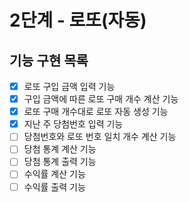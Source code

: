 # 2단계 - 로또(자동)

## 기능 구현 목록
* [X] 로또 구입 금액 입력 기능
* [X] 구입 금액에 따른 로또 구매 개수 계산 기능
* [X] 로또 구매 개수대로 로또 자동 생성 기능
* [X] 지난 주 당첨번호 입력 기능
* [ ] 당첨번호와 로또 번호 일치 개수 계산 기능
* [ ] 당첨 통계 계산 기능
* [ ] 당첨 통계 출력 기능
* [ ] 수익률 계산 기능
* [ ] 수익률 출력 기능 
